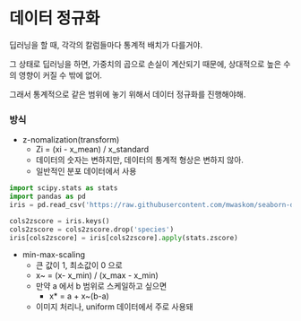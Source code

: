 # 데이터 정규화

딥러닝을 할 때, 각각의 칼럼들마다 통계적 배치가 다를거야.

그 상태로 딥러닝을 하면, 가중치의 곱으로 손실이 계산되기 때문에, 상대적으로 높은 수의 영향이 커질 수 밖에 없어.

그래서 통계적으로 같은 범위에 놓기 위해서 데이터 정규화를 진행해야해.

### 방식

- z-nomalization(transform)
  - Zi = (xi - x_mean) / x_standard
  - 데이터의 숫자는 변하지만, 데이터의 통계적 형상은 변하지 않아.
  - 일반적인 분포 데이터에서 사용

```python
import scipy.stats as stats
import pandas as pd
iris = pd.read_csv('https://raw.githubusercontent.com/mwaskom/seaborn-data/master/iris.csv')

cols2zscore = iris.keys()
cols2zscore = cols2zscore.drop('species')
iris[cols2zscore] = iris[cols2zscore].apply(stats.zscore)
```

- min-max-scaling
  - 큰 값이 1, 최소값이 0 으로
  - x~ = (x- x_min) / (x_max - x_min)
  - 만약 a 에서 b 범위로 스케일하고 싶으면
    - x* = a + x~(b-a)
  - 이미지 처리나, uniform 데이터에서 주로 사용돼